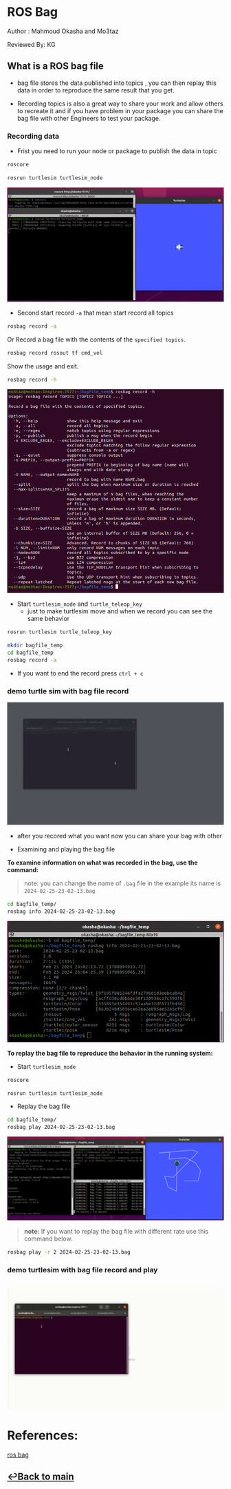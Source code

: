 
# ROS Bag
Author : Mahmoud Okasha and Mo3taz

Reviewed By: KG

## What is a ROS bag file 
- bag file stores the data published into topics , you can then replay this data in order to reproduce the same result that you get. 

- Recording topics is also a great way to share your work and allow others to recreate it and if you have problem in your package you can share the bag file with other Engineers to test your package.


### Recording  data

- Frist you need to run your node or package to publish the data in topic

```bash
roscore
```
```bash
rosrun turtlesim turtlesim_node
```
![turtlesim_node](images/turtlesim_node.png)

- Second start record
``-a`` that mean start record all topics

```bash
rosbag record -a
```
Or Record a bag file with the contents of the ``specified topics``.

```bash
rosbag record rosout tf cmd_vel
```

Show the usage and exit.
```bash
rosbag record -h
```
![record -h](images/record-h.png)

- Start `turtlesim_node` and `turtle_teleop_key`
    - just to make turtlesim move and when we record you can see the same behavior 

```bash
rosrun turtlesim turtle_teleop_key
```

```bash
mkdir bagfile_temp
cd bagfile_temp
rosbag record -a
```

- If you want to end the record press ``ctrl + c``

### demo turtle sim with bag file record

![turtlesim with bag file](images/demo_turtle_bag_record.gif)

- after you recored what you want now you can share your bag with other 


- Examining and playing the bag file

**To examine information on what was recorded in the bag, use the command:**
>note: you can change the name of `.bag` file in the example its name is `2024-02-25-23-02-13.bag`
```bash
cd bagfile_temp/
rosbag info 2024-02-25-23-02-13.bag
```
![rosbag info](images/rosbag_info.png)

**To replay the bag file to reproduce the behavior in the running system:**
- Start `turtlesim_node`

```bash
roscore
```

```bash
rosrun turtlesim turtlesim_node
```

- Replay the bag file
```bash
cd bagfile_temp/
rosbag play 2024-02-25-23-02-13.bag
```
![rosbag play](images/rosbag_play.png)

>**note:** If you want to replay the bag file with different rate use this command below.

```bash
rosbag play -r 2 2024-02-25-23-02-13.bag
```

### demo turtlesim with bag file record and play

![turtlesim with bag file](images/demo_turtle_bag.gif)
---


# References:
[ros bag](http://wiki.ros.org/rosbag)



## [↩Back to main](../README.md)